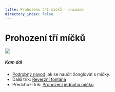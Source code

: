 ```yaml
---
title: Prohození tří míčků - animace
directory_index: false
---
```


# Prohození tří míčků

![](/animace/img/throw-3-times.gif)

##### Kam dál

- [Podrobný návod](/micky/jak-zacit.html "Podrobný textový návod jak se naučit žonglovat s míčky.") jak se naučit žonglovat s míčky.
- Další trik: [Reverzní fontána](4-reverse-fountain.html "Další trik Reverzní fontána")
- Předchozí trik: [Prohození jednoho míčku](1-ball-out-of-a-3-cascade.html "Předchozí trik Prohození jednoho míčku")

